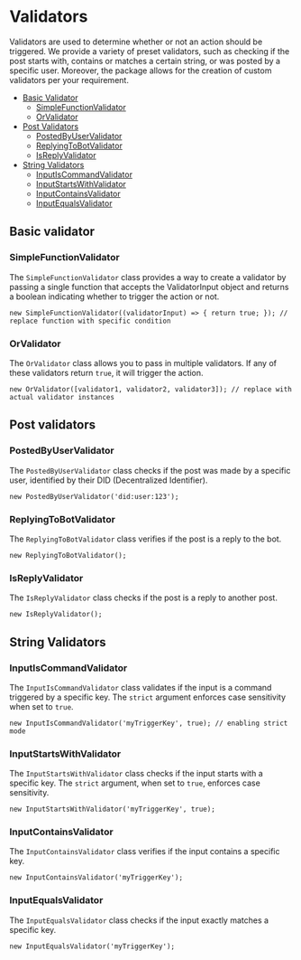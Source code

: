 # Validators

Validators are used to determine whether or not an action should be triggered. We provide a variety of preset validators, such as checking if the post starts with, contains or matches a certain string, or was posted by a specific user. Moreover, the package allows for the creation of custom validators per your requirement.

- [Basic Validator](#basic-validator)
    - [SimpleFunctionValidator](#simplefunctionvalidator)
    - [OrValidator](#orvalidator)
- [Post Validators](#post-validators)
    - [PostedByUserValidator](#postedbyuservalidator)
    - [ReplyingToBotValidator](#replyingtobotvalidator)
    - [IsReplyValidator](#isreplyvalidator)
- [String Validators](#string-validators)
    - [InputIsCommandValidator](#inputiscommandvalidator)
    - [InputStartsWithValidator](#inputstartswithvalidator)
    - [InputContainsValidator](#inputcontainsvalidator)
    - [InputEqualsValidator](#inputequalsvalidator)

## Basic validator

### SimpleFunctionValidator

The `SimpleFunctionValidator` class provides a way to create a validator by passing a single function that accepts the ValidatorInput object and returns a boolean indicating whether to trigger the action or not.

`new SimpleFunctionValidator((validatorInput) => { return true; }); // replace function with specific condition`

### OrValidator

The `OrValidator` class allows you to pass in multiple validators. If any of these validators return `true`, it will trigger the action.

`new OrValidator([validator1, validator2, validator3]); // replace with actual validator instances`

## Post validators

### PostedByUserValidator

The `PostedByUserValidator` class checks if the post was made by a specific user, identified by their DID (Decentralized Identifier).

`new PostedByUserValidator('did:user:123');`

### ReplyingToBotValidator

The `ReplyingToBotValidator` class verifies if the post is a reply to the bot.

`new ReplyingToBotValidator();`

### IsReplyValidator

The `IsReplyValidator` class checks if the post is a reply to another post.

`new IsReplyValidator();`

## String Validators

### InputIsCommandValidator

The `InputIsCommandValidator` class validates if the input is a command triggered by a specific key. The `strict` argument enforces case sensitivity when set to `true`.

`new InputIsCommandValidator('myTriggerKey', true); // enabling strict mode`

### InputStartsWithValidator

The `InputStartsWithValidator` class checks if the input starts with a specific key. The `strict` argument, when set to `true`, enforces case sensitivity.

`new InputStartsWithValidator('myTriggerKey', true);`

### InputContainsValidator

The `InputContainsValidator` class verifies if the input contains a specific key.

`new InputContainsValidator('myTriggerKey');`

### InputEqualsValidator

The `InputEqualsValidator` class checks if the input exactly matches a specific key.

`new InputEqualsValidator('myTriggerKey');`